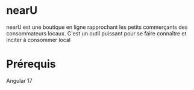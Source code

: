 # nearU
nearU est une boutique en ligne rapprochant les petits commerçants des consommateurs locaux. C'est un outil puissant pour se faire connaître et inciter à consommer local

#  Prérequis
Angular 17
